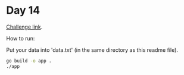 # Day 14

[Challenge link](https://adventofcode.com/2022/day/14).

How to run:

Put your data into 'data.txt' (in the same directory as this readme file).

```sh
go build -o app .
./app
```